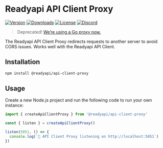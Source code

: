 # Readyapi API Client Proxy

[![Version](https://img.shields.io/npm/v/%40readyapi/api-client-proxy)](https://www.npmjs.com/package/@readyapi/api-client-proxy)
[![Downloads](https://img.shields.io/npm/dm/%40readyapi/api-client-proxy)](https://www.npmjs.com/package/@readyapi/api-client-proxy)
[![License](https://img.shields.io/npm/l/%40scalar%2Fapi-client-proxy)](https://www.npmjs.com/package/@readyapi/api-client-proxy)
[![Discord](https://img.shields.io/discord/1135330207960678410?style=flat&color=5865F2)](https://discord.gg/scalar)

> Deprecated! [We’re using a Go proxy now.](https://github.com/khulnasoft/readyapi.js/tree/main/examples/proxy-server)

The Readyapi API Client Proxy redirects requests to another server to avoid CORS issues. Works well with the Readyapi API Client.

## Installation

```bash
npm install @readyapi/api-client-proxy
```

## Usage

Create a new Node.js project and run the following code to run your own instance:

```ts
import { createApiClientProxy } from '@readyapi/api-client-proxy'

const { listen } = createApiClientProxy()

listen(5051, () => {
  console.log(`🥤 API Client Proxy listening on http://localhost:5051`)
})
```
